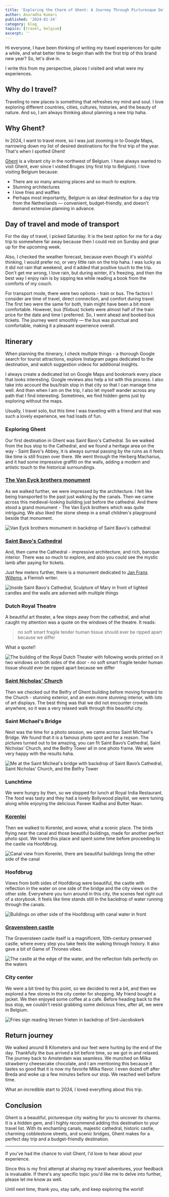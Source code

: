 ```yaml
---
title: 'Exploring the Charm of Ghent: A Journey Through Picturesque Delights'
author: Anuradha Kumari
published: '2024-01-24'
category: blog
topics: [travel, belgium]
excerpt: ''
---
```


Hi everyone, I have been thinking of writing my travel experiences for quite a while, and what better time to begin than with the first trip of this brand new year? So, let's dive in.

I write this from my perspective, places I visited and what were my experiences.

## Why do I travel?
Traveling to new places is something that refreshes my mind and soul. I love exploring different countries, cities, cultures, histories, and the beauty of nature. And so, I am always thinking about planning a new trip haha. 

## Why Ghent?
In 2024, I want to travel more, so I was just zooming in to Google Maps, narrowing down my list of desired destinations for the first trip of the year. That's when I spotted Ghent!

[Ghent](https://visit.gent.be/en/see-do) is a vibrant city in the northwest of Belgium. I have always wanted to visit Ghent, ever since I visited Bruges (my first trip to Belgium). I love visiting Belgium because:
- There are so many amazing places and so much to explore.
- Stunning architectures 
- I love fries and waffles 
- Perhaps most importantly, Belgium is an ideal destination for a day trip from the Netherlands — convenient, budget-friendly, and doesn't demand extensive planning in advance.

## Day of travel and mode of transport
For the day of travel, I picked Saturday. It is the best option for me for a day trip to somewhere far away because then I could rest on Sunday and gear up for the upcoming week. 

Also, I checked the weather forecast, because even though it's wishful thinking, I would prefer no, or very little rain on the trip haha. I was lucky as it did not rain that weekend, and it added that positive touch to the trip. Don't get me wrong, I love rain, but during winter, it's freezing, and then the best way I enjoy rain is by sipping tea while reading a book from the comforts of my couch.

For transport mode, there were two options - train or bus. The factors I consider are time of travel, direct connection, and comfort during travel. The first two were the same for both, train might have been a bit more comfortable. However, bus (flixbus) tickets were almost half of the train price for the date and time I preferred. So, I went ahead and booked bus tickets. The journey went smoothly — the bus was punctual and comfortable, making it a pleasant experience overall.

## Itinerary

When planning the itinerary, I check multiple things - a thorough Google search for tourist attractions, explore Instagram pages dedicated to the destination, and watch suggestion videos for additional insights.

I always create a dedicated list on Google Maps and bookmark every place that looks interesting. Google reviews also help a lot with this process. I also take into account the bus/train stop in that city so that I can manage time well. And then when I am on the trip, I also let myself wander across any path that I find interesting. Sometimes, we find hidden gems just by exploring without the maps.

Usually, I travel solo, but this time I was traveling with a friend and that was such a lovely experience, we had loads of fun.

### Exploring Ghent
Our first destination in Ghent was Saint Bavo's Cathedral. So we walked from the bus stop to the Cathedral, and we found a heritage area on the way - Saint Bavo's Abbey, it is always surreal passing by the ruins as it feels like time is still frozen over there. We went through the Herberg Macharius, and it had some impressive graffiti on the walls, adding a modern and artistic touch to the historical surroundings. 

### [The Van Eyck brothers monument](https://visit.gent.be/en/see-do/van-eyck-brothers)
As we walked further, we were impressed by the architecture. I felt like being transported to the past just walking by the canals. Then we came across this medieval-looking building just before the cathedral. And there stood a grand monument - The Van Eyck brothers which was quite intriguing. We also liked the stone sheep in a small children's playground beside that monument.


![Van Eyck brothers monument in backdrop of Saint Bavo's cathedral](https://dev-to-uploads.s3.amazonaws.com/uploads/articles/rnefqeulphqpct9q6faz.jpg)


### [Saint Bavo's Cathedral](https://www.sintbaafskathedraal.be/en/)
And, then came the Cathedral - impressive architecture, and rich, baroque interior. There was so much to explore, and also you could see the mystic lamb after paying for tickets.

Just few meters further, there is a monument dedicated to [Jan Frans Willems](https://www.gent-geprent.com/standbeelden-2/standbeelden-deel-1/jan-frans-willems), a Flemish writer. 


![Inside Saint Bavo's Cathedral, Sculpture of Mary in front of lighted candles and the walls are adorned with multiple things](https://dev-to-uploads.s3.amazonaws.com/uploads/articles/vc3ataxyafzc1038l505.png)



### Dutch Royal Theatre

A beautiful art theater, a few steps away from the cathedral, and what caught my attention was a quote on the windows of the theatre. It reads:

> no soft smart fragile tender human tissue should ever be ripped apart because we differ

What a quote!!


![The building of the Royal Dutch Theater with following words printed on it two windows on both sides of the door - no soft smart fragile tender human tissue should ever be ripped apart because we differ](https://dev-to-uploads.s3.amazonaws.com/uploads/articles/ixmei8kz5unyq7f8fa7d.png)



### [Saint Nicholas' Church](https://maps.app.goo.gl/z39wnVhJxrdJ3xzS8)
Then we checked out the Belfry of Ghent building before moving forward to the Church - stunning exterior, and an even more stunning interior, with lots of art displays. The best thing was that we did not encounter crowds anywhere, so it was a very relaxed walk through this beautiful city. 

### Saint Michael's Bridge
Next was the time for a photo session, we came across Saint Michael's Bridge. We found that it is a famous photo spot and for a reason. The pictures turned out to be amazing, you can fit Saint Bavo’s Cathedral, Saint Nicholas’ Church, and the Belfry Tower all in one photo frame. We were very happy with the results haha.


![Me at the Saint Micheal's bridge with backdrop of Saint Bavo’s Cathedral, Saint Nicholas’ Church, and the Belfry Tower](https://dev-to-uploads.s3.amazonaws.com/uploads/articles/sy3dm6p791hvm5y5pw0h.png)



### Lunchtime
We were hungry by then, so we stopped for lunch at Royal India Restaurant. The food was tasty and they had a lovely Bollywood playlist, we were tuning along while enjoying the delicious Paneer Kadhai and Butter Naan.

### [Korenlei](https://maps.app.goo.gl/ybxgGJ1CxaS9Ay4L8)
Then we walked to Korenlei, and woww, what a scenic place. The birds flying near the canal and those beautiful buildings, made for another perfect photo spot. We loved this place and spent some time before proceeding to the castle via Hoofdbrug. 


![Canal view from Korenlei, there are beautiful buildings lining the other side of the canal](https://dev-to-uploads.s3.amazonaws.com/uploads/articles/934bt6lbxu5380bzn26s.png)



### Hoofdbrug
Views from both sides of Hoofdbrug were beautiful, the castle with reflection in the water on one side of the bridge and the city views on the other side. Everywhere you turn around in this city, the scenes feel right out of a storybook. It feels like time stands still in the backdrop of water running through the canals. 


![Buildings on other side of the Hoofdbrug with canal water in front](https://dev-to-uploads.s3.amazonaws.com/uploads/articles/5ntc5k8n7nsn98q32tk2.png)

 

### [Gravensteen castle](https://historischehuizen.stad.gent/en/castle-counts/history-and-stories)
The Gravensteen castle itself is a magnificent, 10th-century preserved castle, where every step you take feels like walking through history. It also gave a bit of Game of Thrones vibes. 


![The castle at the edge of the water, and the reflection falls perfectly on the waters](https://dev-to-uploads.s3.amazonaws.com/uploads/articles/d3e2344fw1cdzr6xclwg.jpg)

### City center
We were a bit tired by this point, so we decided to rest a bit, and then we explored a few stores in the city center for shopping. My friend bought a jacket. We then enjoyed some coffee at a cafe. Before heading back to the bus stop, we couldn't resist grabbing some delicious fries, after all, we were in Belgium.


![Fries sign reading Versen frieten in backdrop of Sint-Jacobskerk](https://dev-to-uploads.s3.amazonaws.com/uploads/articles/hqvqqkz1tfdv4vqxe247.png)



## Return journey

We walked around 8 Kilometers and our feet were hurting by the end of the day. Thankfully the bus arrived a bit before time, so we got in and relaxed. The journey back to Amsterdam was seamless. We munched on Milka strawberry cheesecake chocolate, and I am mentioning this because it tastes so good that it is now my favorite Milka flavor. I even dozed off after Breda and woke up a few minutes before our stop. We reached well before time.

What an incredible start to 2024, I loved everything about this trip.

## Conclusion

Ghent is a beautiful, picturesque city waiting for you to uncover its charms. It is a hidden gem, and I highly recommend adding this destination to your travel list. With its enchanting canals, majestic cathedral, historic castle, charming cobblestone streets, and scenic bridges, Ghent makes for a perfect day trip and a budget-friendly destination.

-----

If you've had the chance to visit Ghent, I'd love to hear about your experience.

Since this is my first attempt at sharing my travel adventures, your feedback is invaluable. If there's any specific topic you'd like me to delve into further, please let me know as well.

Until next time, thank you, stay safe, and keep exploring the world!



